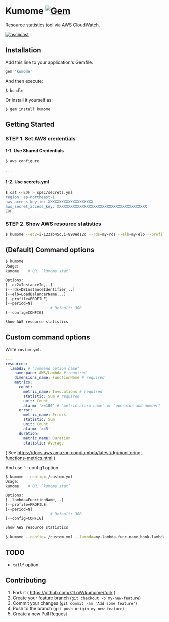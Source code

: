 # Kumome [![Gem](https://img.shields.io/gem/v/kumome.svg)](https://rubygems.org/gems/kumome)

Resource statistics tool via AWS CloudWatch.

[![asciicast](https://asciinema.org/a/35035.png)](https://asciinema.org/a/35035?speed=5&autoplay=1)

## Installation

Add this line to your application's Gemfile:

```ruby
gem 'kumome'
```

And then execute:

    $ bundle

Or install it yourself as:

    $ gem install kumome

## Getting Started

### STEP 1. Set AWS credentials

#### 1-1. Use Shared Credentials

```sh
$ aws configure

...
```

#### 1-2. Use secrets.yml

```sh
$ cat <<EOF > spec/secrets.yml
region: ap-northeast-1
aws_access_key_id: XXXXXXXXXXXXXXXXXXXX
aws_secret_access_key: XXXXXXXXXXXXXXXXXXXXXXXXXXXXXXXXXXXXXXXX
EOF
```

### STEP 2. Show AWS resource statistics

```sh
$ kumome --ec2=i-123ab45c,i-890ed12c --rds=my-rds --elb=my-elb --profile mycreds
```

## (Default) Command options

```sh
$ kumome
Usage:
kumome    # OR: `kumome stat`

Options:
[--ec2=InstanceId,..]
[--rds=DBInstanceIdentifier,..]
[--elb=LoadBalancerName,..]
[--profile=PROFILE]
[--period=N]
                    # Default: 300
[--config=CONFIG]

Show AWS resource statistics
```

## Custom command options

Write `custom.yml`.

```yaml
---
resources:
  lambda: # "command option name"
    namespace: AWS/Lambda # required
    dimensions_name: FunctionName # required
    metrics:
      count:
        metric_name: Invocations # required
        statistic: Sum # required
        unit: Count
        alarm: '>=100' # "metric alarm name" or "operator and number"
      error:
        metric_name: Errors
        statistic: Sum
        unit: Count
        alarm: '>=5'
      duration:
        metric_name: Duration
        statistic: Average
```
( See https://docs.aws.amazon.com/lambda/latest/dg/monitoring-functions-metrics.html )

And use `--config1 option.

```sh
$ kumome --config=./custom.yml
Usage:
kumome    # OR: `kumome stat`

Options:
[--lambda=FunctionName,..]
[--profile=PROFILE]
[--period=N]
                    # Default: 300
[--config=CONFIG]

Show AWS resource statistics

$ kumome --config=./custom.yml --lambda=my-lambda-func-name,hook-lambda-func-name --profile mycreds
```

## TODO

- `tailf` option

## Contributing

1. Fork it ( https://github.com/k1LoW/kumome/fork )
2. Create your feature branch (`git checkout -b my-new-feature`)
3. Commit your changes (`git commit -am 'Add some feature'`)
4. Push to the branch (`git push origin my-new-feature`)
5. Create a new Pull Request
